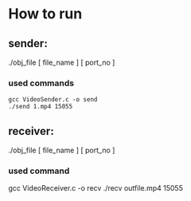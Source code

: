# How to run
  
## sender:
./obj_file [ file_name ] [ port_no ]
### used commands
  	gcc VideoSender.c -o send
	./send 1.mp4 15055

## receiver: 
./obj_file [ file_name ] [ port_no ]
### used command
   gcc VideoReceiver.c -o recv
   ./recv outfile.mp4 15055
